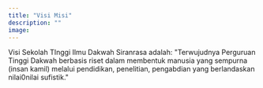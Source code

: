 ```yaml
---
title: "Visi Misi"
description: ""
image:  
---
```


Visi Sekolah TInggi Ilmu Dakwah Siranrasa adalah:
"Terwujudnya Perguruan Tinggi Dakwah berbasis riset dalam membentuk manusia yang sempurna (insan kamil) melalui pendidikan, penelitian, pengabdian yang berlandaskan nilai0nilai sufistik."